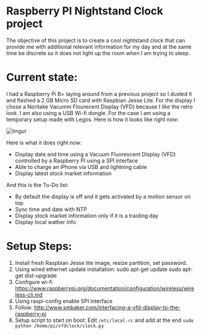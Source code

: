 # Raspberry PI Nightstand Clock project

The objective of this project is to create a cool nightstand clock 
that can provide me with additional relevant information for my day 
and at the same time be discrete so it does not light up the room
when I am trying to sleep.

# Current state:

I had a Raspberry Pi B+ laying around from a previous project so I dusted it
and flashed a 2 GB Micro SD card with Raspbian Jesse Lite. For the display
I chose a Noritake Vacumm Flourecent Display (VFD) because I like the retro look.
I am also using a USB Wi-fi dongle.
For the case I am using a temporary setup made with Legos. Here is how it looks like right now:

![Imgur](http://i.imgur.com/ZFq8nve.jpg)

Here is what it does right now:

 * Display date and time using a Vacuum Fluorescent Display (VFD) controlled by a Raspberry PI using a SPI interface 
 * Able to charge an iPhone via USB and lightning cable
 * Display latest stock market information

And this is the To-Do list:

 * By default the display is off and it gets activated by a motion sensor on top 
 * Sync time and date with NTP
 * Display stock market information only if it is a traiding day
 * Display local wather info

# Setup Steps:

1. Install fresh Raspbian Jesse lite image, resize partition, set password.
1. Using wired ethernet update installation:
	sudo apt-get update
	sudo apt-get dist-upgrade
1. Configure wi-fi
	https://www.raspberrypi.org/documentation/configuration/wireless/wireless-cli.md
1. Using raspi-config enable SPI interface
1. Follow:
	http://www.smbaker.com/interfacing-a-vfd-display-to-the-raspberry-pi
1. Setup script to start on boot:
	Edit `/etc/local.rc` and add at the end `sudo python /home/pi/vfdclock/clock.py`

